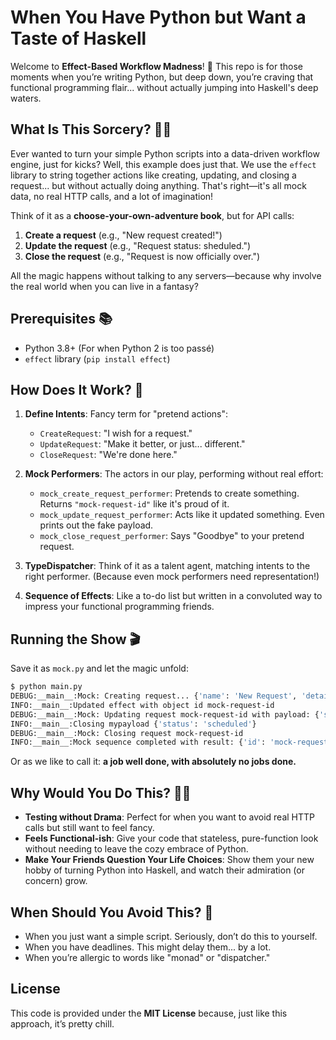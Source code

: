 # When You Have Python but Want a Taste of Haskell

Welcome to **Effect-Based Workflow Madness**! 🎢 This repo is for those moments when you’re writing Python, but deep down, you’re craving that functional programming flair... without actually jumping into Haskell's deep waters.

## What Is This Sorcery? 🧙‍♂️

Ever wanted to turn your simple Python scripts into a data-driven workflow engine, just for kicks? Well, this example does just that. We use the `effect` library to string together actions like creating, updating, and closing a request... but without actually doing anything. That's right—it's all mock data, no real HTTP calls, and a lot of imagination!

Think of it as a **choose-your-own-adventure book**, but for API calls:
1. **Create a request** (e.g., "New request created!")
2. **Update the request** (e.g., "Request status: sheduled.")
3. **Close the request** (e.g., "Request is now officially over.")

All the magic happens without talking to any servers—because why involve the real world when you can live in a fantasy?

## Prerequisites 📚

- Python 3.8+ (For when Python 2 is too passé)
- `effect` library (`pip install effect`) 

## How Does It Work? 🤔

1. **Define Intents**: Fancy term for "pretend actions":
   - `CreateRequest`: "I wish for a request."
   - `UpdateRequest`: "Make it better, or just... different."
   - `CloseRequest`: "We're done here."

2. **Mock Performers**: The actors in our play, performing without real effort:
   - `mock_create_request_performer`: Pretends to create something. Returns `"mock-request-id"` like it's proud of it.
   - `mock_update_request_performer`: Acts like it updated something. Even prints out the fake payload.
   - `mock_close_request_performer`: Says "Goodbye" to your pretend request.

3. **TypeDispatcher**: Think of it as a talent agent, matching intents to the right performer. (Because even mock performers need representation!)

4. **Sequence of Effects**: Like a to-do list but written in a convoluted way to impress your functional programming friends.

## Running the Show 🎬

Save it as `mock.py` and let the magic unfold:

```bash
$ python main.py
DEBUG:__main__:Mock: Creating request... {'name': 'New Request', 'details': 'Some details'}
INFO:__main__:Updated effect with object id mock-request-id
DEBUG:__main__:Mock: Updating request mock-request-id with payload: {'status': 'scheduled'}
INFO:__main__:Closing mypayload {'status': 'scheduled'}
DEBUG:__main__:Mock: Closing request mock-request-id
INFO:__main__:Mock sequence completed with result: {'id': 'mock-request-id', 'status': 'closed'}
```

Or as we like to call it: **a job well done, with absolutely no jobs done.**

## Why Would You Do This? 🤷‍♀️

- **Testing without Drama**: Perfect for when you want to avoid real HTTP calls but still want to feel fancy.
- **Feels Functional-ish**: Give your code that stateless, pure-function look without needing to leave the cozy embrace of Python.
- **Make Your Friends Question Your Life Choices**: Show them your new hobby of turning Python into Haskell, and watch their admiration (or concern) grow.

## When Should You Avoid This? 🚫

- When you just want a simple script. Seriously, don’t do this to yourself.
- When you have deadlines. This might delay them... by a lot.
- When you’re allergic to words like "monad" or "dispatcher."

## License

This code is provided under the **MIT License** because, just like this approach, it’s pretty chill.
